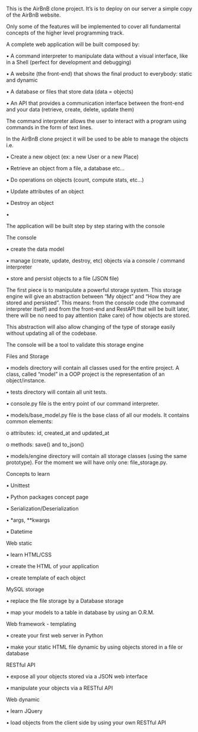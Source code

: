 This is the AirBnB clone project. It’s is to deploy on our server a simple copy of the AirBnB website.

Only some of the features will be implemented to cover  all fundamental concepts of the higher level programming track.

A complete web application will be built composed by:

•	A command interpreter to manipulate data without a visual interface, like in a Shell (perfect for development and debugging)

•	A website (the front-end) that shows the final product to everybody: static and dynamic

•	A database or files that store data (data = objects)

•	An API that provides a communication interface between the front-end and your data (retrieve, create, delete, update them)

The command interpreter allows the user to interact with a program using commands in the form of text lines.

In the AirBnB clone project it will be used to be able to manage the objects i.e.

•	Create a new object (ex: a new User or a new Place)

•	Retrieve an object from a file, a database etc…

•	Do operations on objects (count, compute stats, etc…)

•	Update attributes of an object

•	Destroy an object

•	

The application will be built step by step staring with the console

The console

•	create the data model

•	manage (create, update, destroy, etc) objects via a console / command interpreter

•	store and persist objects to a file (JSON file)

The first piece is to manipulate a powerful storage system. This storage engine will give an abstraction between “My object” and “How they are stored and persisted”. This means: from the console code (the command interpreter itself) and from the front-end and RestAPI that will be built later, there will be no need to pay attention (take care) of how objects are stored.

This abstraction will also allow changing of the type of storage easily without updating all of the codebase.

The console will be a tool to validate this storage engine

Files and Storage

•	models directory will contain all classes used for the entire project. A class, called “model” in a OOP project is the representation of an object/instance.

•	tests directory will contain all unit tests.

•	console.py file is the entry point of our command interpreter.

•	models/base_model.py file is the base class of all our models. It contains common elements:

o	attributes: id, created_at and updated_at

o	methods: save() and to_json()

•	models/engine directory will contain all storage classes (using the same prototype). For the moment we will have only one: file_storage.py.



Concepts to learn

•	Unittest 

•	Python packages concept page

•	Serialization/Deserialization

•	*args, **kwargs

•	Datetime

Web static

•	learn HTML/CSS

•	create the HTML of your application

•	create template of each object

MySQL storage

•	replace the file storage by a Database storage

•	map your models to a table in database by using an O.R.M.

Web framework - templating

•	create your first web server in Python

•	make your static HTML file dynamic by using objects stored in a file or database

RESTful API

•	expose all your objects stored via a JSON web interface

•	manipulate your objects via a RESTful API

Web dynamic

•	learn JQuery

•	load objects from the client side by using your own RESTful API




